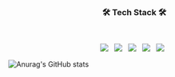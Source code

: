 <h3 align="center"><b>🛠 Tech Stack 🛠</b></h3>
</br>
<p align="center">
<img src="https://img.shields.io/badge/Python-#3776AB?style=flat-square&logo=Python&logoColor=white"/></a> &nbsp
<img src="https://img.shields.io/badge/Django-#092E20?style=flat-square&logo=Django&logoColor=white"/></a> &nbsp
<img src="https://img.shields.io/badge/Visual Studio Code-#007ACC?style=flat-square&logo=Visual Studio Code&logoColor=white"/></a> &nbsp
<img src="https://img.shields.io/badge/GitHub-#181717?style=flat-square&logo=GitHub&logoColor=white"/></a> &nbsp
<!--<img src="https://img.shields.io/badge/Markdown-#000000?style=flat-square&logo=Markdown&logoColor=white"/></a> &nbsp -->
<img src="https://img.shields.io/badge/MongoDB-47A248?style=flat-square&logo=MongoDB&logoColor=white"/></a> &nbsp 


<!--
**shinokoh/shinokoh** is a ✨ _special_ ✨ repository because its `README.md` (this file) appears on your GitHub profile.

Here are some ideas to get you started:

- 🔭 I’m currently working on ...
- 🌱 I’m currently learning ...
- 👯 I’m looking to collaborate on ...
- 🤔 I’m looking for help with ...
- 💬 Ask me about ...
- 📫 How to reach me: ...
- 😄 Pronouns: ...
- ⚡ Fun fact: ...
--> 

![Anurag's GitHub stats](https://github-readme-stats.vercel.app/api?username=shinokoh&show_icons=true&theme=radical)

